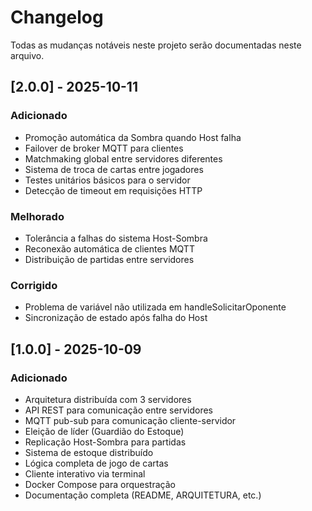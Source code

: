 # Changelog

Todas as mudanças notáveis neste projeto serão documentadas neste arquivo.

## [2.0.0] - 2025-10-11

### Adicionado
- Promoção automática da Sombra quando Host falha
- Failover de broker MQTT para clientes
- Matchmaking global entre servidores diferentes
- Sistema de troca de cartas entre jogadores
- Testes unitários básicos para o servidor
- Detecção de timeout em requisições HTTP

### Melhorado
- Tolerância a falhas do sistema Host-Sombra
- Reconexão automática de clientes MQTT
- Distribuição de partidas entre servidores

### Corrigido
- Problema de variável não utilizada em handleSolicitarOponente
- Sincronização de estado após falha do Host

## [1.0.0] - 2025-10-09

### Adicionado
- Arquitetura distribuída com 3 servidores
- API REST para comunicação entre servidores
- MQTT pub-sub para comunicação cliente-servidor
- Eleição de líder (Guardião do Estoque)
- Replicação Host-Sombra para partidas
- Sistema de estoque distribuído
- Lógica completa de jogo de cartas
- Cliente interativo via terminal
- Docker Compose para orquestração
- Documentação completa (README, ARQUITETURA, etc.)

